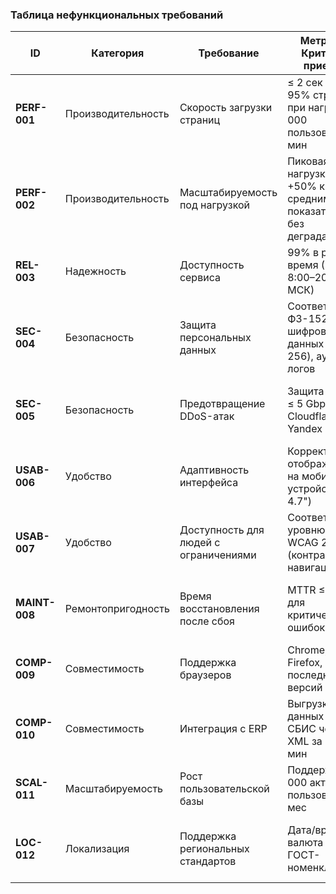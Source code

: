 ### Таблица нефункциональных требований
| ID       | Категория         | Требование                          | Метрика / Критерий приемки                          | Приоритет MVP | Комментарий для MVP                                        |  
|----------|-------------------|-------------------------------------|-----------------------------------------------------|---------------|-----------------------------------------------------------|  
| **PERF-001** | Производительность | Скорость загрузки страниц           | ≤ 2 сек для 95% страниц при нагрузке 1 000 пользователей/мин  | Must          | Оптимизация изображений, кэширование статики              |  
| **PERF-002** | Производительность | Масштабируемость под нагрузкой      | Пиковая нагрузка: +50% к средним показателям без деградации  | Should        | Автоскейлинг в облаке (например, Yandex.Cloud)            |  
| **REL-003**  | Надежность       | Доступность сервиса                 | 99% в рабочее время (Пн–Пт, 8:00–20:00 по МСК)  | Must          | Резервирование в 1 ЦОД; ночное ТО допускается             |  
| **SEC-004**  | Безопасность     | Защита персональных данных          | Соответствие ФЗ-152: шифрование данных (AES-256), аудит логов  | Must          | Базовое шифрование; детальный аудит – в будущих версиях   |  
| **SEC-005**  | Безопасность     | Предотвращение DDoS-атак            | Защита от атак ≤ 5 Gbps через Cloudflare или Yandex Shield  | Could         | Использовать стандартные решения облачного провайдера     |  
| **USAB-006** | Удобство        | Адаптивность интерфейса             | Корректное отображение на мобильных устройствах (≥ 4.7")  | Must          | Mobile-first верстка для ключевых страниц (каталог, заказ)|  
| **USAB-007** | Удобство        | Доступность для людей с ограничениями| Соответствие уровню AA WCAG 2.1 (контраст, навигация)  | Should        | Базовая семантическая верстка; полное соответствие – позже|  
| **MAINT-008**| Ремонтопригодность | Время восстановления после сбоя    | MTTR ≤ 30 мин для критических ошибок       | Could         | Мониторинг через Sentry/Zabbix; ручное восстановление     |  
| **COMP-009** | Совместимость   | Поддержка браузеров                 | Chrome, Firefox, Safari последних 2 версий  | Must          | Отказ от IE11 для экономии ресурсов                       |  
| **COMP-010** | Совместимость   | Интеграция с ERP                    | Выгрузка данных в 1С/СБИС через XML за ≤ 10 мин  | Must          | Только базовые поля (заказ, контрагент)                   |  
| **SCAL-011** | Масштабируемость| Рост пользовательской базы          | Поддержка 5 000 активных пользователей/мес  | Should        | Архитектура с разделением БД и приложения                 |  
| **LOC-012**  | Локализация     | Поддержка региональных стандартов   | Дата/время, валюта (RUB), ГОСТ-номенклатура  | Must          | Формат даты: `ДД.ММ.ГГГГ`; валюта по умолчанию – RUB      |  
